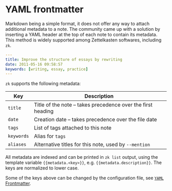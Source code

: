 # YAML frontmatter

Markdown being a simple format, it does not offer any way to attach additional
metadata to a note. The community came up with a solution by inserting a YAML
header at the top of each note to contain its metadata. This method is widely
supported among Zettelkasten softwares, including `zk`.

```yaml
---
title: Improve the structure of essays by rewriting
date: 2011-05-16 09:58:57
keywords: [writing, essay, practice]
---
```

`zk` supports the following metadata:

| Key        | Description                                                 |
| ---------- | ----------------------------------------------------------- |
| `title`    | Title of the note – takes precedence over the first heading |
| `date`     | Creation date – takes precedence over the file date         |
| `tags`     | List of tags attached to this note                          |
| `keywords` | Alias for `tags`                                            |
| `aliases`  | Alternative titles for this note, used by `--mention`       |

All metadata are indexed and can be printed in `zk list` output, using the
template variable `{{metadata.<key>}}`, e.g. `{{metadata.description}}`. The
keys are normalized to lower case.

Some of the keys above can be changed by the configuration file, see [`YAML`
Frontmatter](note-format.md#yaml-frontmatter).
